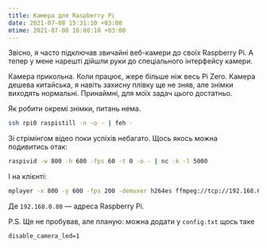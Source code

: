 ```yaml
---
title: Камера для Raspberry Pi
date: 2021-07-08 15:31:10 +03:00
mtime: 2021-07-08 16:00:10 +03:00
---
```


Звісно, я часто підключав звичайні веб-камери до своїх Raspberry Pi. А тепер у мене нарешті дійшли руки до спеціального інтерфейсу камери.

Камера прикольна. Коли працює, жере більше ніж весь Pi Zero. Камера дешева китайська, я навіть захисну плівку ще не зняв, але знімки виходять нормальні. Принаймні, для моїх задач цього достатньо.

Як робити окремі знімки, питань нема.

```sh
ssh rpi0 raspistill -n -o - | feh -
```

Зі стрімінгом відео поки успіхів небагато. Щось якось можна подивитись отак:

```sh
raspivid -w 800 -h 600 -fps 60 -t 0 -o - | nc -k -l 5000
```

І на клієнті:

```sh
mplayer -x 800 -y 600 -fps 200 -demuxer h264es ffmpeg://tcp://192.168.0.80:5000
```

Де `192.168.0.80` — адреса Raspberry Pi.

P.S. Ще не пробував, але планую: можна додати у `config.txt` щось таке

```
disable_camera_led=1
```
